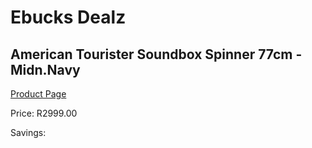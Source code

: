 
# Ebucks Dealz
## American Tourister Soundbox Spinner 77cm - Midn.Navy
[Product Page](https://www.ebucks.com/web/shop/productSelected.do?prodId=1236204448&catId=365267763)

Price: R2999.00

Savings: 


	